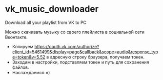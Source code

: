 # vk_music_downloader
Download all your playlist from VK to PC

Можно скачивать музыку со своего плейлиста в социальной сети Вконтакте.

- Копируем https://oauth.vk.com/authorize?client_id=5461499&display=page&callback&scope=audio&response_type=token&v=5.52 в адресную строку браузера, получаем токен. 
- Заходим в настройки, подставляем токен и путь для сохранения файлов. 
- Наслаждаемся =)
